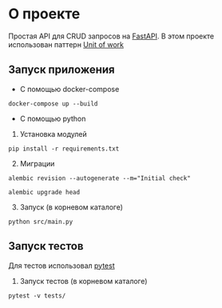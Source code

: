 # О проекте
Простая API для CRUD запросов на [FastAPI](https://github.com/tiangolo/fastapi).
В этом проекте использован паттерн [Unit of work](https://en.wikipedia.org/wiki/Unit_of_work)

## Запуск приложения

* С помощью docker-compose 
```
docker-compose up --build
```

* С помощью python
1. Установка модулей
```
pip install -r requirements.txt
```
2. Миграции
```
alembic revision --autogenerate --m="Initial check"
```
```
alembic upgrade head
```

3. Запуск (в корневом каталоге)
```
python src/main.py
```

## Запуск тестов
Для тестов использовал [pytest](https://pypi.org/project/pytest/)
1. Запуск тестов (в корневом каталоге)
```
pytest -v tests/
```

